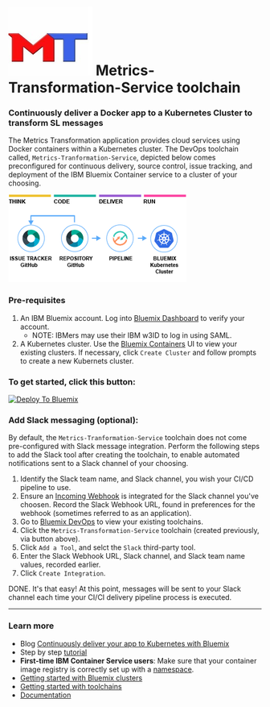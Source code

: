 # ![Icon](./.bluemix/secure-lock-kubernetes.png) Metrics-Transformation-Service toolchain


### Continuously deliver a Docker app to a Kubernetes Cluster to transform SL messages
The Metrics Transformation application provides cloud services using Docker containers within a Kubernetes cluster. The DevOps toolchain called, `Metrics-Tranformation-Service`, depicted below comes preconfigured for continuous delivery, source control, issue tracking, and deployment of the IBM Bluemix Container service to a cluster of your choosing.

![Icon](./.bluemix/toolchain.png)

### Pre-requisites
1. An IBM Bluemix account. Log into [Bluemix Dashboard](https://console.bluemix.net/dashboard/apps/) to verify your account.
    - NOTE:  IBMers may use their IBM w3ID to log in using SAML.
1. A Kubernetes cluster. Use the [Bluemix Containers](https://console.bluemix.net/containers-kubernetes/home/clusters) UI to view your existing clusters. If necessary, click `Create Cluster` and follow prompts to create a new Kubernets cluster.

### To get started, click this button:
[![Deploy To Bluemix](https://console.bluemix.net/devops/graphics/create_toolchain_button.png)](https://console.bluemix.net/devops/setup/deploy/?repository=https%3A//github.com/rodrabe/metric-transformation-toolchain)

### Add Slack messaging (optional):
By default, the `Metrics-Tranformation-Service` toolchain does not come pre-configured with Slack message integration. Perform the following steps to add the Slack tool after creating the toolchain, to enable automated notifications sent to a Slack channel of your choosing.
1. Identify the Slack team name, and Slack channel, you wish your CI/CD pipeline to use.
1. Ensure an [Incoming Webhook](https://api.slack.com/incoming-webhooks) is integrated for the Slack channel you've choosen. Record the Slack Webhook URL, found in preferences for the webhook (sometimes referred to as an application).
1. Go to [Bluemix DevOps](https://console.bluemix.net/devops/toolchains) to view your existing toolchains.
1. Click the `Metrics-Transformation-Service` toolchain (created previously, via button above).
1. Click `Add a Tool`, and selct the `Slack` third-party tool.
1. Enter the Slack Webhook URL, Slack channel, and Slack team name values, recorded earlier.
1. Click `Create Integration`.

DONE. It's that easy! At this point, messages will be sent to your Slack channel each time your CI/CI delivery pipeline process is executed.

---
### Learn more 

* Blog [Continuously deliver your app to Kubernetes with Bluemix](tbd)
* Step by step [tutorial](https://www.ibm.com/devops/method/tutorials/tc_secure_kube)
* **First-time IBM Container Service users**: Make sure that your container image registry is correctly set up with a [namespace](https://console.bluemix.net/docs/services/Registry/index.html).
* [Getting started with Bluemix clusters](https://console.bluemix.net/docs/containers/container_index.html?pos=2)
* [Getting started with toolchains](https://bluemix.net/devops/getting-started)
* [Documentation](https://console.ng.bluemix.net/docs/services/ContinuousDelivery/index.html?pos=2)